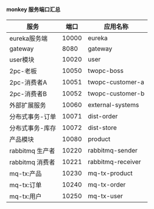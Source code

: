 #### monkey 服务端口汇总

| 服务           | 端口    | 应用名称              |
|--------------|-------|-------------------|
| eureka服务端    | 10000 | eureka            |
| gateway      | 8080  | gateway           |
| user模块       | 10020 | user              |
| 2pc-老板       | 10050 | twopc-boss        |
| 2pc-消费者A     | 10051 | twopc-customer-a  |
| 2pc-消费者B     | 10052 | twopc-customer-b  |
| 外部扩展服务       | 10060 | external-systems  |
| 分布式事务-订单     | 10071 | dist-order        |
| 分布式事务-库存     | 10072 | dist-store        |
| 产品模块         | 10080 | product           |
| rabbitmq 生产者 | 10220 | rabbitmq-sender   |
| rabbitmq 消费者 | 10221 | rabbitmq-receiver |
| mq-tx:产品     | 10230 | mq-tx-product     |
| mq-tx:订单     | 10240 | mq-tx-order       |
| mq-tx:用户     | 10250 | mq-tx-user        |



